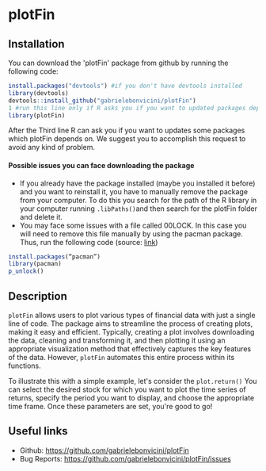 # plotFin

## Installation

You can download the 'plotFin' package from github by running the following code: 


``` r
install.packages("devtools") #if you don't have devtools installed 
library(devtools) 
devtools::install_github("gabrielebonvicini/plotFin")
1 #run this line only if R asks you if you want to updated packages dependecies
library(plotFin)
```
After the Third line R can ask you if you want to updates some packages which plotFin depends on. 
We suggest you to accomplish this request to avoid any kind of problem.
#### Possible issues you can face downloading the package 
-	If you already have the package installed (maybe you installed it before) and you want to reinstall it, you have to manually remove the package from your computer. 
To do this you search for the path of the R library in your computer running `.libPaths()`and  then search for the plotFin folder and delete it.
-	You may face some issues with a file called 00LOCK. In this case you will need to remove this file manually by using the pacman package. 
Thus, run the following code (source: [link](https://stackoverflow.com/questions/26570912/error-in-installation-a-r-package))

``` r
install.packages(“pacman”)
library(pacman)
p_unlock()  
```

## Description
`plotFin` allows users to plot various types of financial data with just a single line of code. The package aims to streamline the process of creating plots, making it easy and efficient. Typically, creating a plot involves downloading the data, cleaning and transforming it, and then plotting it using an appropriate visualization method that effectively captures the key features of the data. However, `plotFin` automates this entire process within its functions.

To illustrate this with a simple example, let's consider the `plot.return()` You can select the desired stock for which you want to plot the time series of returns, specify the period you want to display, and choose the appropriate time frame. Once these parameters are set, you're good to go! 

## Useful links 
- Github: https://github.com/gabrielebonvicini/plotFin
- Bug Reports: https://github.com/gabrielebonvicini/plotFin/issues
